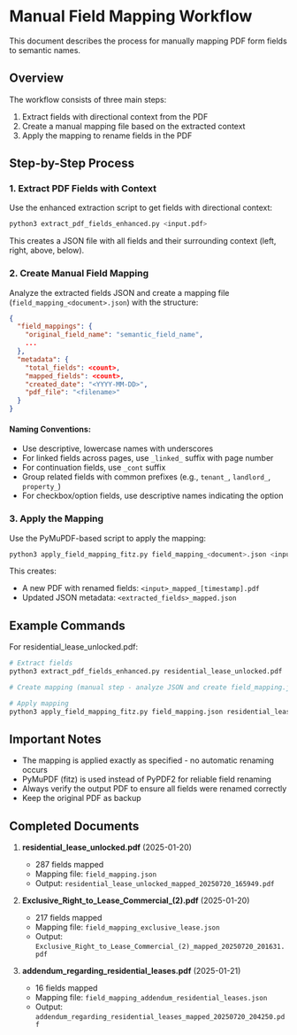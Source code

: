 # Manual Field Mapping Workflow

This document describes the process for manually mapping PDF form fields to semantic names.

## Overview

The workflow consists of three main steps:
1. Extract fields with directional context from the PDF
2. Create a manual mapping file based on the extracted context
3. Apply the mapping to rename fields in the PDF

## Step-by-Step Process

### 1. Extract PDF Fields with Context

Use the enhanced extraction script to get fields with directional context:

```bash
python3 extract_pdf_fields_enhanced.py <input.pdf>
```

This creates a JSON file with all fields and their surrounding context (left, right, above, below).

### 2. Create Manual Field Mapping

Analyze the extracted fields JSON and create a mapping file (`field_mapping_<document>.json`) with the structure:

```json
{
  "field_mappings": {
    "original_field_name": "semantic_field_name",
    ...
  },
  "metadata": {
    "total_fields": <count>,
    "mapped_fields": <count>,
    "created_date": "<YYYY-MM-DD>",
    "pdf_file": "<filename>"
  }
}
```

#### Naming Conventions:
- Use descriptive, lowercase names with underscores
- For linked fields across pages, use `_linked_` suffix with page number
- For continuation fields, use `_cont` suffix
- Group related fields with common prefixes (e.g., `tenant_`, `landlord_`, `property_`)
- For checkbox/option fields, use descriptive names indicating the option

### 3. Apply the Mapping

Use the PyMuPDF-based script to apply the mapping:

```bash
python3 apply_field_mapping_fitz.py field_mapping_<document>.json <input.pdf> <extracted_fields.json>
```

This creates:
- A new PDF with renamed fields: `<input>_mapped_[timestamp].pdf`
- Updated JSON metadata: `<extracted_fields>_mapped.json`

## Example Commands

For residential_lease_unlocked.pdf:
```bash
# Extract fields
python3 extract_pdf_fields_enhanced.py residential_lease_unlocked.pdf

# Create mapping (manual step - analyze JSON and create field_mapping.json)

# Apply mapping
python3 apply_field_mapping_fitz.py field_mapping.json residential_lease_unlocked.pdf residential_lease_unlocked_fields_enhanced.json
```

## Important Notes

- The mapping is applied exactly as specified - no automatic renaming occurs
- PyMuPDF (fitz) is used instead of PyPDF2 for reliable field renaming
- Always verify the output PDF to ensure all fields were renamed correctly
- Keep the original PDF as backup

## Completed Documents

1. **residential_lease_unlocked.pdf** (2025-01-20)
   - 287 fields mapped
   - Mapping file: `field_mapping.json`
   - Output: `residential_lease_unlocked_mapped_20250720_165949.pdf`

2. **Exclusive_Right_to_Lease_Commercial_(2).pdf** (2025-01-20)
   - 217 fields mapped
   - Mapping file: `field_mapping_exclusive_lease.json`
   - Output: `Exclusive_Right_to_Lease_Commercial_(2)_mapped_20250720_201631.pdf`

3. **addendum_regarding_residential_leases.pdf** (2025-01-21)
   - 16 fields mapped
   - Mapping file: `field_mapping_addendum_residential_leases.json`
   - Output: `addendum_regarding_residential_leases_mapped_20250720_204250.pdf`